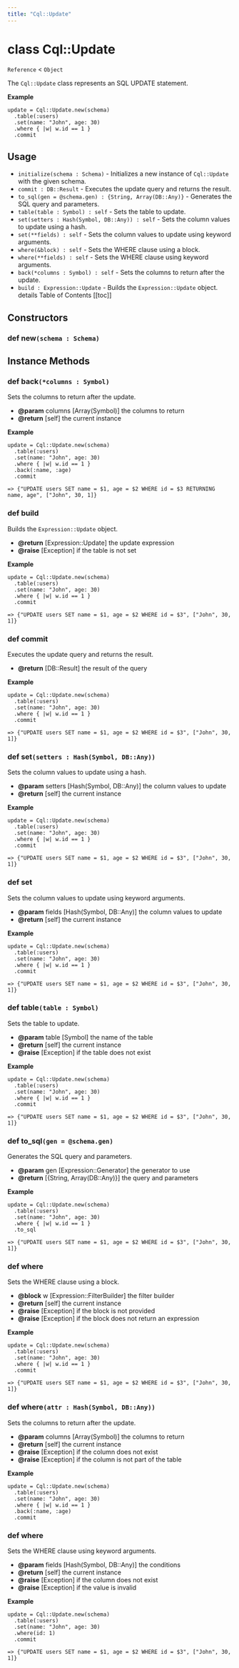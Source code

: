 ```yaml
---
title: "Cql::Update"
---
```


# class Cql::Update

`Reference` < `Object`

The `Cql::Update` class represents an SQL UPDATE statement.

**Example**

```crystal
update = Cql::Update.new(schema)
  .table(:users)
  .set(name: "John", age: 30)
  .where { |w| w.id == 1 }
  .commit
```

## Usage

- `initialize(schema : Schema)` - Initializes a new instance of `Cql::Update` with the given schema.
- `commit : DB::Result` - Executes the update query and returns the result.
- `to_sql(gen = @schema.gen) : {String, Array(DB::Any)}` - Generates the SQL query and parameters.
- `table(table : Symbol) : self` - Sets the table to update.
- `set(setters : Hash(Symbol, DB::Any)) : self` - Sets the column values to update using a hash.
- `set(**fields) : self` - Sets the column values to update using keyword arguments.
- `where(&block) : self` - Sets the WHERE clause using a block.
- `where(**fields) : self` - Sets the WHERE clause using keyword arguments.
- `back(*columns : Symbol) : self` - Sets the columns to return after the update.
- `build : Expression::Update` - Builds the `Expression::Update` object.
  details Table of Contents
  [[toc]]

## Constructors

### def new`(schema : Schema)`

## Instance Methods

### def back`(*columns : Symbol)`

Sets the columns to return after the update.

- **@param** columns [Array(Symbol)] the columns to return
- **@return** [self] the current instance

**Example**

```crystal
update = Cql::Update.new(schema)
  .table(:users)
  .set(name: "John", age: 30)
  .where { |w| w.id == 1 }
  .back(:name, :age)
  .commit

=> {"UPDATE users SET name = $1, age = $2 WHERE id = $3 RETURNING name, age", ["John", 30, 1]}
```

### def build

Builds the `Expression::Update` object.

- **@return** [Expression::Update] the update expression
- **@raise** [Exception] if the table is not set

**Example**

```crystal
update = Cql::Update.new(schema)
  .table(:users)
  .set(name: "John", age: 30)
  .where { |w| w.id == 1 }
  .commit

=> {"UPDATE users SET name = $1, age = $2 WHERE id = $3", ["John", 30, 1]}
```

### def commit

Executes the update query and returns the result.

- **@return** [DB::Result] the result of the query

**Example**

```crystal
update = Cql::Update.new(schema)
  .table(:users)
  .set(name: "John", age: 30)
  .where { |w| w.id == 1 }
  .commit

=> {"UPDATE users SET name = $1, age = $2 WHERE id = $3", ["John", 30, 1]}
```

### def set`(setters : Hash(Symbol, DB::Any))`

Sets the column values to update using a hash.

- **@param** setters [Hash(Symbol, DB::Any)] the column values to update
- **@return** [self] the current instance

**Example**

```crystal
update = Cql::Update.new(schema)
  .table(:users)
  .set(name: "John", age: 30)
  .where { |w| w.id == 1 }
  .commit

=> {"UPDATE users SET name = $1, age = $2 WHERE id = $3", ["John", 30, 1]}
```

### def set

Sets the column values to update using keyword arguments.

- **@param** fields [Hash(Symbol, DB::Any)] the column values to update
- **@return** [self] the current instance

**Example**

```crystal
update = Cql::Update.new(schema)
  .table(:users)
  .set(name: "John", age: 30)
  .where { |w| w.id == 1 }
  .commit

=> {"UPDATE users SET name = $1, age = $2 WHERE id = $3", ["John", 30, 1]}
```

### def table`(table : Symbol)`

Sets the table to update.

- **@param** table [Symbol] the name of the table
- **@return** [self] the current instance
- **@raise** [Exception] if the table does not exist

**Example**

```crystal
update = Cql::Update.new(schema)
  .table(:users)
  .set(name: "John", age: 30)
  .where { |w| w.id == 1 }
  .commit

=> {"UPDATE users SET name = $1, age = $2 WHERE id = $3", ["John", 30, 1]}
```

### def to_sql`(gen = @schema.gen)`

Generates the SQL query and parameters.

- **@param** gen [Expression::Generator] the generator to use
- **@return** [{String, Array(DB::Any)}] the query and parameters

**Example**

```crystal
update = Cql::Update.new(schema)
  .table(:users)
  .set(name: "John", age: 30)
  .where { |w| w.id == 1 }
  .to_sql

=> {"UPDATE users SET name = $1, age = $2 WHERE id = $3", ["John", 30, 1]}
```

### def where

Sets the WHERE clause using a block.

- **@block** w [Expression::FilterBuilder] the filter builder
- **@return** [self] the current instance
- **@raise** [Exception] if the block is not provided
- **@raise** [Exception] if the block does not return an expression

**Example**

```crystal
update = Cql::Update.new(schema)
  .table(:users)
  .set(name: "John", age: 30)
  .where { |w| w.id == 1 }
  .commit

=> {"UPDATE users SET name = $1, age = $2 WHERE id = $3", ["John", 30, 1]}
```

### def where`(attr : Hash(Symbol, DB::Any))`

Sets the columns to return after the update.

- **@param** columns [Array(Symbol)] the columns to return
- **@return** [self] the current instance
- **@raise** [Exception] if the column does not exist
- **@raise** [Exception] if the column is not part of the table

**Example**

```crystal
update = Cql::Update.new(schema)
  .table(:users)
  .set(name: "John", age: 30)
  .where { |w| w.id == 1 }
  .back(:name, :age)
  .commit
```

### def where

Sets the WHERE clause using keyword arguments.

- **@param** fields [Hash(Symbol, DB::Any)] the conditions
- **@return** [self] the current instance
- **@raise** [Exception] if the column does not exist
- **@raise** [Exception] if the value is invalid

**Example**

```crystal
update = Cql::Update.new(schema)
  .table(:users)
  .set(name: "John", age: 30)
  .where(id: 1)
  .commit

=> {"UPDATE users SET name = $1, age = $2 WHERE id = $3", ["John", 30, 1]}
```
